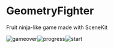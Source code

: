 # GeometryFighter
Fruit ninja-like game made with SceneKit

<img src="https://i.ibb.co/PjDXM96/gameover.png" alt="gameover" border="0"><img src="https://i.ibb.co/KyfQ4Vx/progress.png" alt="progress" border="0"><img src="https://i.ibb.co/sVBgY8m/start.png" alt="start" border="0">
